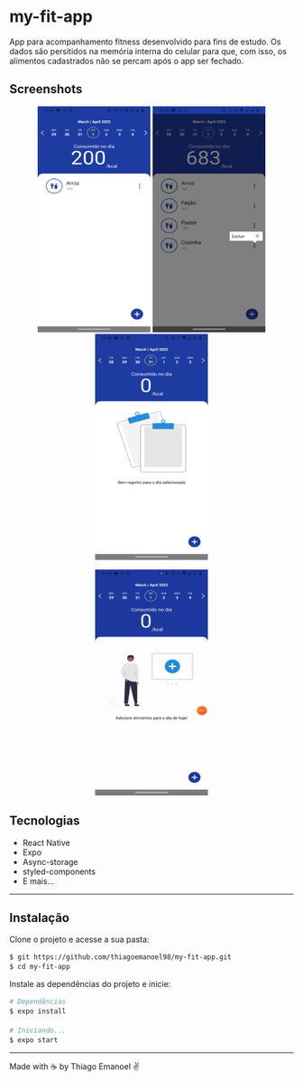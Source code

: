 # my-fit-app


App para acompanhamento fitness desenvolvido para fins de estudo. Os dados são persitidos na memória interna do celular para que, com isso, os alimentos cadastrados não se percam após o app ser fechado.

## Screenshots

<p align="center">
    <img width = "200" height= "400" src = "src/assets/toReadme/print1.png">
    <img width = "200" height= "400" src = "src/assets/toReadme/print2.png">
    <img width = "200" height= "400" src = "src/assets/toReadme/print3.png">
</p>

<p align="center">
    <img width = "200" height= "400" src = "src/assets/toReadme/video-to-gif.gif">
    
</p>

## Tecnologias
- React Native
- Expo
- Async-storage
- styled-components
- E mais...

___

## Instalação

Clone o projeto e acesse a sua pasta: 

```sh
$ git https://github.com/thiagoemanoel98/my-fit-app.git
$ cd my-fit-app
```

Instale as dependências do projeto e inicie:

```sh
# Dependências
$ expo install

# Iniciando...
$ expo start 
```

___

Made with :coffee: by Thiago Emanoel :v:
